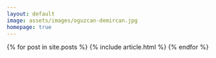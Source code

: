 ```yaml
---
layout: default
image: assets/images/oguzcan-demircan.jpg
homepage: true
---
```


{% for post in site.posts %}
{% include article.html %}
{% endfor %}